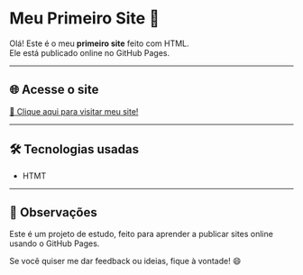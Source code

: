 # Meu Primeiro Site 🚀

Olá! Este é o meu **primeiro site** feito com HTML.  
Ele está publicado online no GitHub Pages.  

---

## 🌐 Acesse o site

[🌟 Clique aqui para visitar meu site!](https://kawebxsz.github.io/my-first-site/)

---

## 🛠 Tecnologias usadas

- HTMT
  
---

## 📌 Observações

Este é um projeto de estudo, feito para aprender a publicar sites online usando o GitHub Pages.  

Se você quiser me dar feedback ou ideias, fique à vontade! 😄
